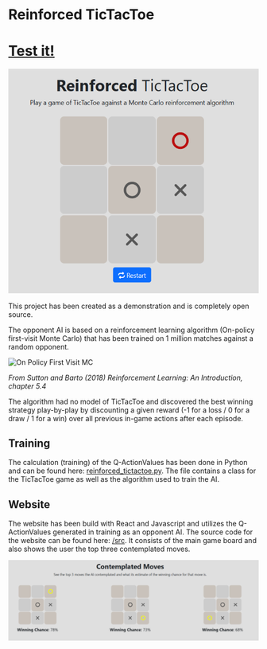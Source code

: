 # Reinforced TicTacToe

# [Test it!](https://lukaskuhn-lku.github.io/reinforced-tictactoe/)

![Reinforced TicTacToe](./images/main.png "Reinforced TicTacToe")

This project has been created as a demonstration and is completely
open source.

The opponent AI is based on a reinforcement learning algorithm
(On-policy first-visit Monte Carlo) that has been trained on 1 million
matches against a random opponent.

![On Policy First Visit MC](https://marcinbogdanski.github.io/rl-sketchpad/RL_An_Introduction_2018/assets/0504_OnPolicy_MC_Ctrl.png)

*From Sutton and Barto (2018) Reinforcement Learning: An Introduction, chapter 5.4*


The algorithm had no model of TicTacToe and discovered the best
winning strategy play-by-play by discounting a given reward (-1 for a loss / 0 for a draw / 1 for a win) over all previous in-game actions after each episode.

## Training

The calculation (training) of the Q-ActionValues has been done in Python and can be found here: [reinforced_tictactoe.py](./training/reinforced_tictactoe.py). The file contains a class for the TicTacToe game as well as the algorithm used to train the AI. 

## Website

The website has been build with React and Javascript and utilizes the Q-ActionValues generated in training as an opponent AI. The source code for the website can be found here: [/src](./src/).
It consists of the main game board and also shows the user the top three contemplated moves.

![Reinforced TicTacToe](./images/moves.png "Reinforced TicTacToe")

